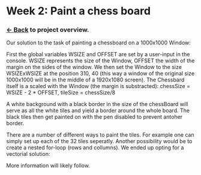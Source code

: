 # Week 2: Paint a chess board

### [<- Back](/index.md) to project overview.

Our solution to the task of painting a chessboard on a 1000x1000 Window:

First the global variables WSIZE and OFFSET are set by a user-input in the console. WSIZE represents the size of the Window, OFFSET the width of the margin on the sides of the window. 
We then set the Window to the size WSIZExWSIZE at the position 310, 40 (this way a window of the original size 1000x1000 will be in the middle of a 1920x1080 screen).
The Chessbard itself is a scaled with the Window (the margin is substracted): 
chessSize = WSIZE - 2 * OFFSET, 
tileSize = chessSize/8

A white background with a black border in the size of the chessBoard will serve as all the white tiles and yield a border around the whole board. The black tiles then get painted on with the pen disabled to prevent antoher border.

There are a number of different ways to paint the tiles. For example one can simply set up each of the 32 tiles seperatly. Another possibility would be to create a nested for-loop (rows and collumns).
We ended up opting for a vectorial solution:

More information will likely follow.
